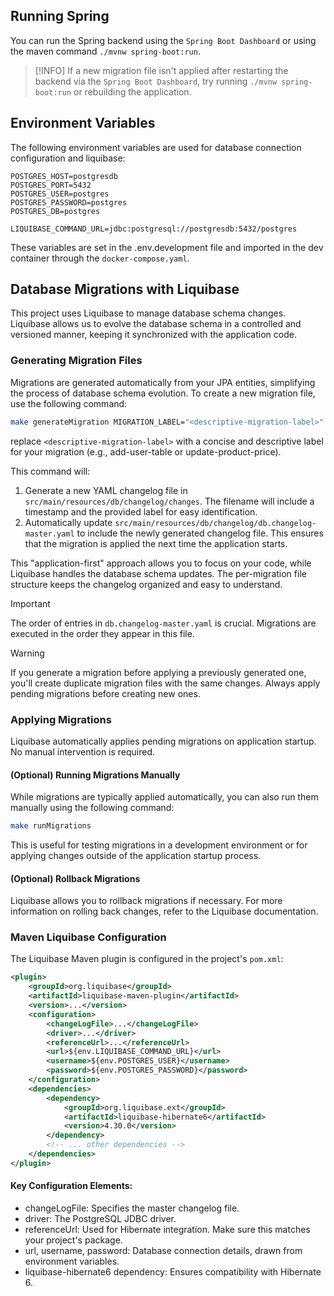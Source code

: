 ## Running Spring 

You can run the Spring backend using the `Spring Boot Dashboard` or using the maven command `./mvnw spring-boot:run`.

> [!INFO]
> If a new migration file isn't applied after restarting the backend via the `Spring Boot Dashboard`, try running `./mvnw spring-boot:run` or rebuilding the application.

## Environment Variables

The following environment variables are used for database connection configuration and liquibase:

```
POSTGRES_HOST=postgresdb
POSTGRES_PORT=5432
POSTGRES_USER=postgres
POSTGRES_PASSWORD=postgres
POSTGRES_DB=postgres

LIQUIBASE_COMMAND_URL=jdbc:postgresql://postgresdb:5432/postgres
```

These variables are set in the .env.development file and imported in the dev container through the `docker-compose.yaml`.

## Database Migrations with Liquibase

This project uses Liquibase to manage database schema changes.  Liquibase allows us to evolve the database schema in a controlled and versioned manner, keeping it synchronized with the application code.

### Generating Migration Files

Migrations are generated automatically from your JPA entities, simplifying the process of database schema evolution.  To create a new migration file, use the following command:

```bash
make generateMigration MIGRATION_LABEL="<descriptive-migration-label>"
```

replace `<descriptive-migration-label>` with a concise and descriptive label for your migration (e.g., add-user-table or update-product-price).

This command will:

1. Generate a new YAML changelog file in `src/main/resources/db/changelog/changes`. The filename will include a timestamp and the provided label for easy identification. 
2. Automatically update `src/main/resources/db/changelog/db.changelog-master.yaml` to include the newly generated changelog file. This ensures that the migration is applied the next time the application starts.

This "application-first" approach allows you to focus on your code, while Liquibase handles the database schema updates. The per-migration file structure keeps the changelog organized and easy to understand.

> [!IMPORTANT]
> The order of entries in `db.changelog-master.yaml` is crucial. Migrations are executed in the order they appear in this file.

> [!WARNING]
> If you generate a migration before applying a previously generated one, you'll create duplicate migration files with the same changes. Always apply pending migrations before creating new ones.


### Applying Migrations

Liquibase automatically applies pending migrations on application startup. No manual intervention is required.

#### (Optional) Running Migrations Manually

While migrations are typically applied automatically, you can also run them manually using the following command:

```bash
make runMigrations
``` 

This is useful for testing migrations in a development environment or for applying changes outside of the application startup process.

#### (Optional) Rollback Migrations

Liquibase allows you to rollback migrations if necessary. For more information on rolling back changes, refer to the Liquibase documentation.

### Maven Liquibase Configuration

The Liquibase Maven plugin is configured in the project's `pom.xml`:

```xml
<plugin>
    <groupId>org.liquibase</groupId>
    <artifactId>liquibase-maven-plugin</artifactId>
    <version>...</version>
    <configuration>
        <changeLogFile>...</changeLogFile>
        <driver>...</driver>
        <referenceUrl>...</referenceUrl>
        <url>${env.LIQUIBASE_COMMAND_URL}</url>
        <username>${env.POSTGRES_USER}</username>
        <password>${env.POSTGRES_PASSWORD}</password>
    </configuration>
    <dependencies>
        <dependency>
            <groupId>org.liquibase.ext</groupId>
            <artifactId>liquibase-hibernate6</artifactId>
            <version>4.30.0</version>
        </dependency>
        <!-- ... other dependencies -->
    </dependencies>
</plugin>
```

#### Key Configuration Elements:

- changeLogFile: Specifies the master changelog file.
- driver: The PostgreSQL JDBC driver.
- referenceUrl: Used for Hibernate integration. Make sure this matches your project's package.
- url, username, password: Database connection details, drawn from environment variables.
- liquibase-hibernate6 dependency: Ensures compatibility with Hibernate 6.